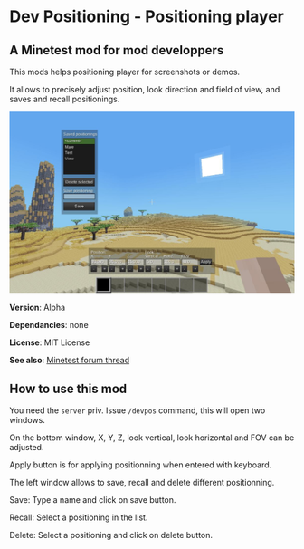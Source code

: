 # Dev Positioning - Positioning player
## A Minetest mod for mod developpers

This mods helps positioning player for screenshots or demos.

It allows to precisely adjust position, look direction and field of view, and saves and recall positionings.

![Presentation image of Dev Positioning](screenshot.jpg)

**Version**: Alpha

**Dependancies**: none

**License**: MIT License

**See also**: [Minetest forum thread](https://forum.minetest.net/)

## How to use this mod

You need the `server` priv. Issue `/devpos` command, this will open two windows.

On the bottom window, X, Y, Z, look vertical, look horizontal and FOV can be adjusted.

Apply button is for applying positionning when entered with keyboard.

The left window allows to save, recall and delete different positionning.

Save: Type a name and click on save button.

Recall: Select a positioning in the list.

Delete: Select a positioning and click on delete button.
  
